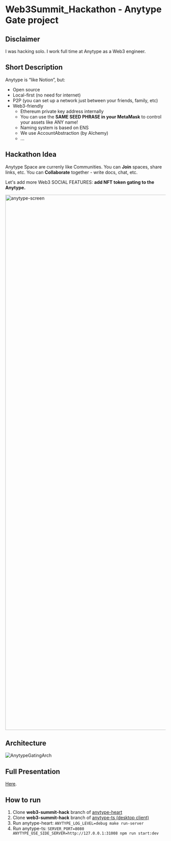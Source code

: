 # Web3Summit_Hackathon - Anytype Gate project

## Disclaimer
I was hacking solo. I work full time at Anytype as a Web3 engineer.

## Short Description
Anytype is “like Notion”, but:
* Open source
* Local-first (no need for internet)
* P2P (you can set up a network just between your friends, family, etc)
* Web3-friendly
  *   Ethereum private key address internally
  *   You can use the **SAME SEED PHRASE in your MetaMask** to control your assets like ANY name!
  *   Naming system is based on ENS
  *   We use AccountAbstraction (by Alchemy)
  *   ...

## Hackathon Idea
Anytype Space are currenly like Communities.
You can **Join** spaces, share links, etc.
You can **Collaborate** together - write docs, chat, etc.

Let's add more Web3 SOCIAL FEATURES: **add NFT token gating to the Anytype.**

<img width="1677" alt="anytype-screen" src="https://github.com/user-attachments/assets/b5d04d78-06af-4923-bf42-82627e8c16ad">

## Architecture
![AnytypeGatingArch](https://github.com/user-attachments/assets/d3960fc7-28b8-41ea-b301-ae688546f6cf)

## Full Presentation
[Here](https://docs.google.com/presentation/d/1_hwlBbFb36U9f-ePhIKG44maaBdKzqZ6rOF-BKar4k0/edit?usp=sharing).

## How to run
1. Clone **web3-summit-hack** branch of [anytype-heart](https://github.com/anyproto/anytype-heart/tree/web3-summit-hack)
2. Clone **web3-summit-hack** branch of [anytype-ts (desktop client)](https://github.com/anyproto/anytype-ts/tree/web3-summit-hack)
3. Run anytype-heart: `ANYTYPE_LOG_LEVEL=debug make run-server`
4. Run anytype-ts: `SERVER_PORT=8080 ANYTYPE_USE_SIDE_SERVER=http://127.0.0.1:31008 npm run start:dev`

## 

